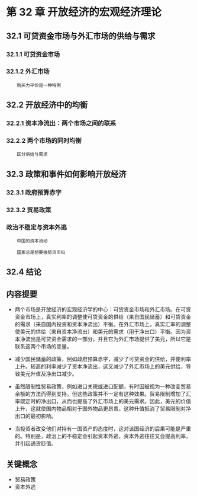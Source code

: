 # 第 32 章 开放经济的宏观经济理论

## 32.1 可贷资金市场与外汇市场的供给与需求

### 32.1.1 可贷资金市场

### 32.1.2 外汇市场

```note:: **参考资料**
    购买力平价是一种特例
```

## 32.2 开放经济中的均衡

### 32.2.1 资本净流出：两个市场之间的联系

### 32.2.2 两个市场的同时均衡

```note:: **参考资料**
    区分供给与需求
```

## 32.3 政策和事件如何影响开放经济

### 32.3.1 政府预算赤字

### 32.3.2 贸易政策

### 政治不稳定与资本外逃

```note:: **案例研究**
    中国的资本流动
```

```note:: **新闻摘录**
    国家总是想要强势货币吗
```

## 32.4 结论

## 内容提要

- 两个市场是开放经济的宏观经济学的中心：可贷资金市场和外汇市场。在可贷资金市场上，真实利率的调整使可贷资金的供给（来自国民储蓄）和可贷资金的需求（来自国内投资和资本净流出）平衡。在外汇市场上，真实汇率的调整使美元的供给（来自资本净流出）和美元的需求（用于净出口）平衡。因为资本净流出是可贷资金需求的一部分，并且它为外汇市场提供了美元，所以它是联系这两个市场的变量。

- 减少国民储蓄的政策，例如政府预算赤字，减少了可贷资金的供给，并使利率上升。较高的利率减少了资本净流出，这又减少了外汇市场上的美元供给，导致美元升值及净出口减少。

- 虽然限制性贸易政策，例如进口关税或进口配额，有时因被视为一种改变贸易余额的方法而得到支持，但这些政策并不一定有这种效果。贸易限制增加了汇率既定时的净出口，从而也提高了外汇市场上的美元需求。因此，美元的价值上升，这就使国内物品相对于国外物品更昂贵。这种升值抵消了贸易限制对净出口的最初影响。

- 当投资者改变他们对持有一国资产的态度时，这对该国经济的后果可能是严重的。特别是，政治上的不稳定会引起资本外逃，资本外逃往往又会提高利率，并引起通货贬值。

## 关键概念

- 贸易政策
- 资本外逃

